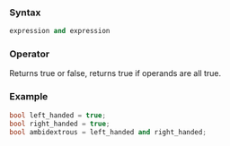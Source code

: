 ### Syntax
```c++
expression and expression
```
### Operator
Returns true or false, returns true if operands are all true.
### Example
```c++
bool left_handed = true;
bool right_handed = true;
bool ambidextrous = left_handed and right_handed;
```